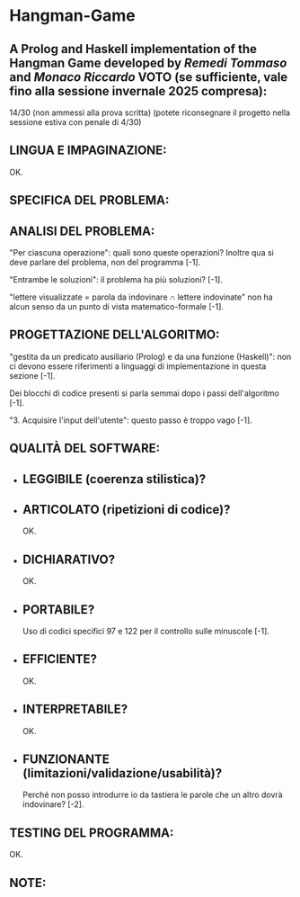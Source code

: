 # Hangman-Game
A **Prolog** and **Haskell** implementation of the **Hangman Game**
developed by *Remedi Tommaso* and *Monaco Riccardo*
VOTO (se sufficiente, vale fino alla sessione invernale 2025 compresa):
-----------------------------------------------------------------------

14/30 (non ammessi alla prova scritta)
       (potete riconsegnare il progetto nella sessione estiva con penale di 4/30)


LINGUA E IMPAGINAZIONE:
-----------------------

OK.


SPECIFICA DEL PROBLEMA:
-----------------------


ANALISI DEL PROBLEMA:
---------------------

"Per ciascuna operazione": quali sono queste operazioni?
Inoltre qua si deve parlare del problema, non del programma [-1].

"Entrambe le soluzioni": il problema ha più soluzioni? [-1].

"lettere visualizzate = parola da indovinare ∩ lettere indovinate"
non ha alcun senso da un punto di vista matematico-formale [-1].


PROGETTAZIONE DELL'ALGORITMO:
-----------------------------

"gestita da un predicato ausiliario (Prolog) e da una funzione (Haskell)":
non ci devono essere riferimenti a linguaggi di implementazione in questa sezione [-1].

Dei blocchi di codice presenti si parla semmai dopo i passi dell'algoritmo [-1].

"3. Acquisire l'input dell'utente": questo passo è troppo vago [-1].


QUALITÀ DEL SOFTWARE:
---------------------


- LEGGIBILE (coerenza stilistica)?
   --------------------------------


- ARTICOLATO (ripetizioni di codice)?
   -----------------------------------

   OK.


- DICHIARATIVO?
   -------------

   OK.


- PORTABILE?
   ----------

   Uso di codici specifici 97 e 122 per il controllo sulle minuscole [-1].


- EFFICIENTE?
   -----------

   OK.


- INTERPRETABILE?
   ---------------

   OK.


- FUNZIONANTE (limitazioni/validazione/usabilità)?
   ------------------------------------------------

   Perché non posso introdurre io da tastiera le parole che un altro dovrà indovinare? [-2].


TESTING DEL PROGRAMMA:
----------------------

OK.


NOTE:
-----

